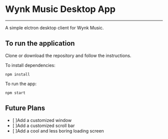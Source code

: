 # Wynk Music Desktop App #
---------------------------------------------------------------------------

A simple elctron desktop client for Wynk Music.

## To run the application ##

Clone or download the repository and follow the instructions.

To install dependencies:
```
npm install
```
To run the app:
```
npm start
```
## Future Plans ##

- [ ]Add a customized window
- [ ]Add a customized scroll bar
- [ ]Add a cool and less boring loading screen
